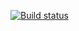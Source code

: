 [![Build status](https://ci.appveyor.com/api/projects/status/mwgu5487o8sqcdmm?svg=true)](https://ci.appveyor.com/project/TatianaRem/api-ci)
